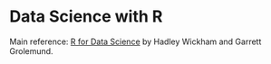 # Data Science with R

Main reference: [R for Data Science](https://r4ds.had.co.nz/) by Hadley Wickham and Garrett Grolemund.

